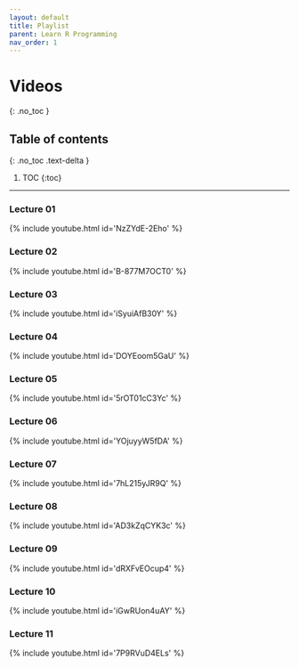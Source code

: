 ```yaml
---
layout: default
title: Playlist
parent: Learn R Programming
nav_order: 1
---
```

# Videos
{: .no_toc }

## Table of contents
{: .no_toc .text-delta }

1. TOC
{:toc}

---

### Lecture 01
{% include youtube.html id='NzZYdE-2Eho' %}

### Lecture 02
{% include youtube.html id='B-877M7OCT0' %}

### Lecture 03
{% include youtube.html id='iSyuiAfB30Y' %}

### Lecture 04
{% include youtube.html id='DOYEoom5GaU' %}

### Lecture 05
{% include youtube.html id='5rOT01cC3Yc' %}

### Lecture 06
{% include youtube.html id='YOjuyyW5fDA' %}

### Lecture 07
{% include youtube.html id='7hL215yJR9Q' %}

### Lecture 08
{% include youtube.html id='AD3kZqCYK3c' %}

### Lecture 09
{% include youtube.html id='dRXFvEOcup4' %}

### Lecture 10
{% include youtube.html id='iGwRUon4uAY' %}

### Lecture 11
{% include youtube.html id='7P9RVuD4ELs' %}
